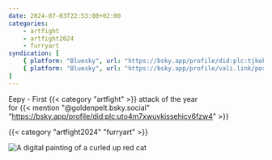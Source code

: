 ```yaml
---
date: 2024-07-03T22:53:00+02:00
categories:
    - artfight
    - artfight2024
    - furryart
syndication: [
    { platform: "Bluesky", url: "https://bsky.app/profile/did:plc:tjkokzqdnfzzlaxdjjzzzi5b/post/3kwfs4usqhb2o", hidden: true },
    { platform: "Bluesky", url: "https://bsky.app/profile/vali.link/post/3kwfs4usqhb2o" }
]
---
```


Eepy - First {{< category "artfight" >}} attack of the year<br>
for {{< mention "@goldenpelt.bsky.social" "https://bsky.app/profile/did:plc:uto4m7xwuvkissehicv6fzw4" >}}

{{< category "artfight2024" "furryart" >}}

<img class="u-featured" src="/posts/2024-07-03_2253/artfight2024-goldenpelt.jpg" alt="A digital painting of a curled up red cat">
